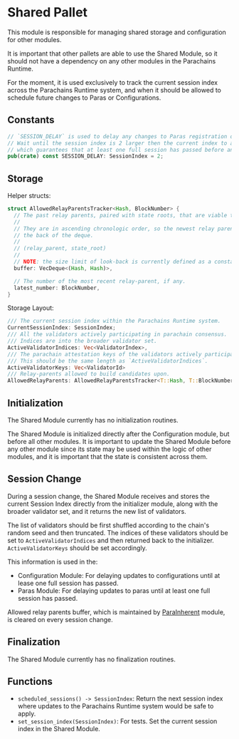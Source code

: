 # Shared Pallet

This module is responsible for managing shared storage and configuration for other modules.

It is important that other pallets are able to use the Shared Module, so it should not have a
dependency on any other modules in the Parachains Runtime.

For the moment, it is used exclusively to track the current session index across the Parachains
Runtime system, and when it should be allowed to schedule future changes to Paras or Configurations.

## Constants

```rust
// `SESSION_DELAY` is used to delay any changes to Paras registration or configurations.
// Wait until the session index is 2 larger then the current index to apply any changes,
// which guarantees that at least one full session has passed before any changes are applied.
pub(crate) const SESSION_DELAY: SessionIndex = 2;
```

## Storage

Helper structs:

```rust
struct AllowedRelayParentsTracker<Hash, BlockNumber> {
  // The past relay parents, paired with state roots, that are viable to build upon.
  //
  // They are in ascending chronologic order, so the newest relay parents are at
  // the back of the deque.
  //
  // (relay_parent, state_root)
  //
  // NOTE: the size limit of look-back is currently defined as a constant in Runtime.
  buffer: VecDeque<(Hash, Hash)>,

  // The number of the most recent relay-parent, if any.
  latest_number: BlockNumber,
}
```

Storage Layout:

```rust
/// The current session index within the Parachains Runtime system.
CurrentSessionIndex: SessionIndex;
/// All the validators actively participating in parachain consensus.
/// Indices are into the broader validator set.
ActiveValidatorIndices: Vec<ValidatorIndex>,
/// The parachain attestation keys of the validators actively participating in parachain consensus.
/// This should be the same length as `ActiveValidatorIndices`.
ActiveValidatorKeys: Vec<ValidatorId>
/// Relay-parents allowed to build candidates upon.
AllowedRelayParents: AllowedRelayParentsTracker<T::Hash, T::BlockNumber>,
```

## Initialization

The Shared Module currently has no initialization routines.

The Shared Module is initialized directly after the Configuration module, but before all other
modules. It is important to update the Shared Module before any other module since its state may be
used within the logic of other modules, and it is important that the state is consistent across
them.

## Session Change

During a session change, the Shared Module receives and stores the current Session Index directly from the initializer module, along with the broader validator set, and it returns the new list of validators.

The list of validators should be first shuffled according to the chain's random seed and then truncated. The indices of these validators should be set to `ActiveValidatorIndices` and then returned back to the initializer. `ActiveValidatorKeys` should be set accordingly.

This information is used in the:

* Configuration Module: For delaying updates to configurations until at lease one full session has
  passed.
* Paras Module: For delaying updates to paras until at least one full session has passed.

Allowed relay parents buffer, which is maintained by [ParaInherent](./parainherent.md) module, is cleared on every session change.

## Finalization

The Shared Module currently has no finalization routines.

## Functions

* `scheduled_sessions() -> SessionIndex`: Return the next session index where updates to the
  Parachains Runtime system would be safe to apply.
* `set_session_index(SessionIndex)`: For tests. Set the current session index in the Shared Module.
